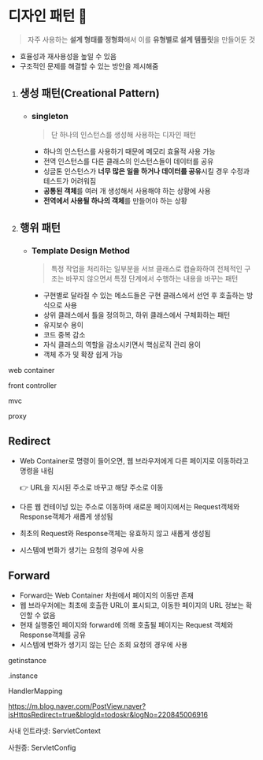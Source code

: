 # 디자인 패턴 :necktie:

> 자주 사용하는 **설계 형태를 정형화**해서 이를 **유형별로 설계 템플릿**을 만들어둔 것

- 효율성과 재사용성을 높일 수 있음
- 구조적인 문제를 해결할 수 있는 방안을 제시해줌

1. ## 생성 패턴(Creational Pattern)

   - ### singleton

     > 단 하나의 인스턴스를 생성해 사용하는 디자인 패턴

     - 하나의 인스턴스를 사용하기 때문에 메모리 효율적 사용 가능
     - 전역 인스턴스를 다른 클래스의 인스턴스들이 데이터를 공유
     - 싱글톤 인스턴스가 **너무 많은 일을 하거나 데이터를 공유**시킬 경우 수정과 테스트가 어려워짐
     - **공통된 객체**를 여러 개 생성해서 사용해야 하는 상황에 사용
     - **전역에서 사용될 하나의 객체**를 만들어야 하는 상황

3. ## 행위 패턴

   - ### Template Design Method

     > 특정 작업을 처리하는 일부분을 서브 클래스로 캡슐화하여 전체적인 구조는 바꾸지 않으면서 특정 단계에서 수행하는 내용을 바꾸는 패턴

     - 구현별로 달라질 수 있는 메소드들은 구현 클래스에서 선언 후 호출하는 방식으로 사용
     - 상위 클래스에서 틀을 정의하고, 하위 클래스에서 구체화하는 패턴
     - 유지보수 용이
     - 코드 중복 감소
     - 자식 클래스의 역할을 감소시키면서 핵심로직 관리 용이
     - 객체 추가 및 확장 쉽게 가능



web container

front controller

mvc

proxy





## Redirect

- Web Container로 명령이 들어오면, 웹 브라우저에게 다른 페이지로 이동하라고 명령을 내림

  :point_right: URL을 지시된 주소로 바꾸고 해당 주소로 이동

- 다른 웹 컨테이넝 있는 주소로 이동하며 새로운 페이지에서는 Request객체와 Response객체가 새롭게 생성됨

- 최초의 Request와 Response객체는 유효하지 않고 새롭게 생성됨

- 시스템에 변화가 생기는 요청의 경우에 사용

## Forward

- Forward는 Web Container 차원에서 페이지의 이동만 존재
- 웹 브라우저에는 최초에 호출한 URL이 표시되고, 이동한 페이지의 URL 정보는 확인할 수 없음
- 현재 실행중인 페이지와 forward에 의해 호출될 페이지는 Request 객체와 Response객체를 공유
- 시스템에 변화가 생기지 않는 단슨 조회 요청의 경우에 사용



getinstance

.instance



HandlerMapping

https://m.blog.naver.com/PostView.naver?isHttpsRedirect=true&blogId=todoskr&logNo=220845006916



사내 인트라넷: ServletContext

사원증: ServletConfig